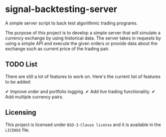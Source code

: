 # signal-backtesting-server
A simple server script to back test algorithmic trading programs.

The purpose of this project is to develop a simple server that will simulate a currency exchange by using historical data. The server takes in requests by using a simple API and execute the given orders or provide data about the exchange such as current price of the trading pair.


## TODO List

There are still a lot of features to work on. Here's the current list of features to be added:

✔ Improve order and portfolio logging.
✔ Add live trading functionality.
✔ Add multiple currency pairs.


## Licensing

This project is licensed under `BSD-3-Clause license` and it is available in the `LICENSE` file.
